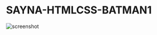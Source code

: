 # SAYNA-HTMLCSS-BATMAN1

![screenshot](https://user-images.githubusercontent.com/92819287/230918181-c611c905-2237-4334-aabe-e558b6cdc02c.png)
